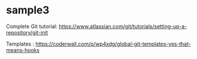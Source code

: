 # sample3

Complete Git tutorial:
https://www.atlassian.com/git/tutorials/setting-up-a-repository/git-init

Templates :
https://coderwall.com/p/wp4xdg/global-git-templates-yes-that-means-hooks
